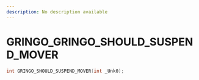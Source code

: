```yaml
---
description: No description available 
---
```


# GRINGO\_GRINGO_SHOULD_SUSPEND_MOVER

```cpp
int GRINGO_SHOULD_SUSPEND_MOVER(int _Unk0);
```